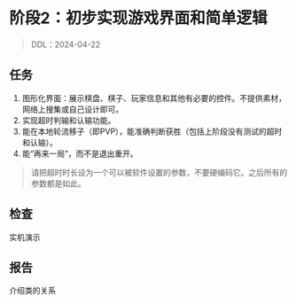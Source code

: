 # 阶段2：初步实现游戏界面和简单逻辑

> DDL：2024-04-22

## 任务

1. 图形化界面：展示棋盘、棋子、玩家信息和其他有必要的控件。不提供素材，网络上搜集或自己设计即可。
2. 实现超时判输和认输功能。
3. 能在本地轮流移子（即PVP），能准确判断获胜（包括上阶段没有测试的超时和认输）。
4. 能“再来一局”，而不是退出重开。

> 请把超时时长设为一个可以被软件设置的参数，不要硬编码它。之后所有的参数都是如此。

## 检查

实机演示

## 报告

介绍类的关系
